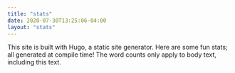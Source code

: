 ```yaml
---
title: "stats"
date: 2020-07-30T13:25:06-04:00
layout: "stats"
---
```

This site is built with Hugo, a static site generator. Here are some fun stats; all generated at compile time! The word counts only apply to body text, including this text.
